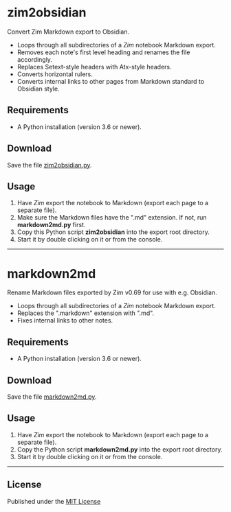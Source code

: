 # zim2obsidian

Convert Zim Markdown export to Obsidian.

- Loops through all subdirectories of a *Zim* notebook Markdown export.
- Removes each note's first level heading and renames the file accordingly. 
- Replaces Setext-style headers with Atx-style headers.
- Converts horizontal rulers.
- Converts internal links to other pages from Markdown standard to Obsidian style.

## Requirements

- A Python installation (version 3.6 or newer).

## Download

Save the file [zim2obsidian.py](https://raw.githubusercontent.com/peter88213/markdown2md/main/src/zim2obsidian.py).

## Usage

1. Have *Zim* export the notebook to Markdown (export each page to a separate file). 
2. Make sure the Markdown files have the ".md" extension. If not, run **markdown2md.py** first.
3. Copy this Python script **zim2obsidian** into the export root directory. 
4. Start it by double clicking on it or from the console. 

---------

# markdown2md

Rename Markdown files exported by Zim v0.69 for use with e.g. Obsidian.

- Loops through all subdirectories of a *Zim* notebook Markdown export.
- Replaces the ".markdown" extension with ".md". 
- Fixes internal links to other notes.

## Requirements

- A Python installation (version 3.6 or newer).

## Download

Save the file [markdown2md.py](https://raw.githubusercontent.com/peter88213/markdown2md/main/src/markdown2md.py).

## Usage

1. Have *Zim* export the notebook to Markdown (export each page to a separate file). 
2. Copy the Python script **markdown2md.py** into the export root directory. 
3. Start it by double clicking on it or from the console. 

------------

## License

Published under the [MIT License](https://opensource.org/licenses/mit-license.php)
